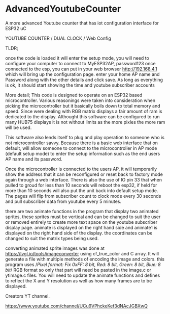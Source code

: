 # AdvancedYoutubeCounter
A more advanced Youtube counter that has iot configuration interface for ESP32 uC


YOUTUBE COUNTER / DUAL CLOCK / Web Config

TLDR;

once the code is loaded it will enter the setup mode, you will need to configure your computer to connect to MyESP32AP, password123
once connected to the esp, you can put in your web browser http://192.168.4.1 which will bring up the configuration page. enter your home AP name and Password along with the other details and click save. As long as everything is ok, it should start showing the time and youtube subscriber accounts


More detail;
This code is designed to operate on an ESP32 based microcontroller. Various reasonings were taken into consideration when picking the microcontroller but it basically boils down to total memory and speed. Since were dealing with RGB matrix displays a fair amount of ram is dedicated to the display. Althought this software can be configured to run many HUB75 displays it is not without limits as the more pixles the more ram will be used. 

This software also lends itself to plug and play operation to someone who is not microcontroller savvy. Because there is a basic web interface that on default, will allow someone to connect to the microcontroller in AP mode (default setup mode) to enter the setup information such as the end users AP name and its password. 

Once the microcontroller is connected to the users AP,  it will temporarily show the address that it can be reconfigured or reset back to factory mode again through a web interface. There is also the use of IO pin 33 that when pulled to groud for less than 10 seconds will reboot the esp32, if held for more than 10 seconds will also put the unit back into default setup mode. The pages will flip from subscriber count to clock mode every 30 seconds and pull subscriber data from youtube every 5 minutes.

there are two animate functions in the program that display two animated sprites, these sprites must be vertical and can be changed to suit the user or removed entirely to create more text space on the youtube subscriber display page. animate is displayed on the right hand side and animate1 is displayed on the right hand side of the display. the coordinates can be changed to suit the matrix types being used.  

converting animated sprite images was done at https://lvgl.io/tools/imageconverter using cf_true_color and C array. It will generate a file with multiple methods of encoding the image and colors. this program uses /*Pixel format: Fix 0xFF: 8 bit, Red: 8 bit, Green: 8 bit, Blue: 8 bit*/
RGB format so only that part will need be pasted in the image.c or ytimage.c files. You will need to update the animate functions and defines to reflect the X and Y resolution as well as how many frames are to be displayed. 

Creators YT channel.

https://www.youtube.com/channel/UCu9VPhckeKef3dNAcJGBXwQ

